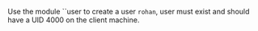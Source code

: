 Use the module ``user to create a user `rohan`, user must exist and should 
have a UID 4000 on the client machine.
